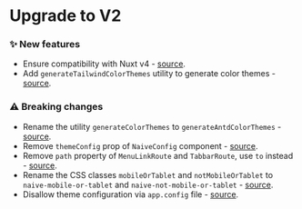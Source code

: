 # Upgrade to V2

### ✨ New features

- Ensure compatibility with Nuxt v4 - [source](https://github.com/becem-gharbi/nuxt-naiveui/commit/d1b7eab).
- Add `generateTailwindColorThemes` utility to generate color themes - [source](https://github.com/becem-gharbi/nuxt-naiveui/commit/3f291b0).

### ⚠️ Breaking changes

- Rename the utility `generateColorThemes` to `generateAntdColorThemes` - [source](https://github.com/becem-gharbi/nuxt-naiveui/commit/c5c848d).
- Remove `themeConfig` prop of `NaiveConfig` component - [source](https://github.com/becem-gharbi/nuxt-naiveui/commit/c2a61ba).
- Remove `path` property of `MenuLinkRoute` and `TabbarRoute`, use `to` instead - [source](https://github.com/becem-gharbi/nuxt-naiveui/commit/fff716b).
- Rename the CSS classes `mobileOrTablet` and `notMobileOrTablet` to `naive-mobile-or-tablet` and `naive-not-mobile-or-tablet` - [source](https://github.com/becem-gharbi/nuxt-naiveui/commit/ba00bbe).
- Disallow theme configuration via `app.config` file - [source](https://github.com/becem-gharbi/nuxt-naiveui/pull/78).
